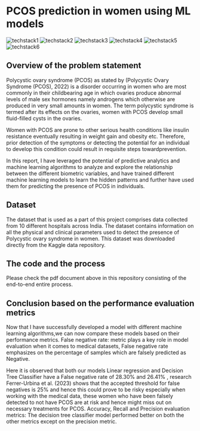 # PCOS prediction in women using ML models

![techstack1](https://camo.githubusercontent.com/0562f16a4ae7e35dae6087bf8b7805fb7e664a9e7e20ae6d163d94e56b94f32d/68747470733a2f2f696d672e736869656c64732e696f2f62616467652f707974686f6e2d3336373041303f7374796c653d666f722d7468652d6261646765266c6f676f3d707974686f6e266c6f676f436f6c6f723d666664643534)
![techstack2](https://camo.githubusercontent.com/4487725c400789fceb3e540abc5b7cabe5dee39b7e4c91e1e906fccd26416cbd/68747470733a2f2f696d672e736869656c64732e696f2f62616467652f50616e6461732d3243324437323f7374796c653d666f722d7468652d6261646765266c6f676f3d70616e646173266c6f676f436f6c6f723d7768697465)
![techstack3](https://camo.githubusercontent.com/6eca86d3f9f9e48719c4958f16f78d98197b34f8928976e7b4c241d906f08738/68747470733a2f2f696d672e736869656c64732e696f2f62616467652f4e756d70792d3737374242343f7374796c653d666f722d7468652d6261646765266c6f676f3d6e756d7079266c6f676f436f6c6f723d7768697465)
![techstack4](https://camo.githubusercontent.com/c484268661eef28f84e4888611778267794c78a0b2df7f16025d3f85f6227225/68747470733a2f2f696d672e736869656c64732e696f2f62616467652f7363696b69745f6c6561726e2d4637393331453f7374796c653d666f722d7468652d6261646765266c6f676f3d7363696b69742d6c6561726e266c6f676f436f6c6f723d7768697465)
![techstack5](https://camo.githubusercontent.com/d102f36336d423527ee41f7c0bc360743b7544bb7304cf129abc3a75bccbeab6/68747470733a2f2f696d672e736869656c64732e696f2f62616467652f4a7570797465722d4633373632362e7376673f267374796c653d666f722d7468652d6261646765266c6f676f3d4a757079746572266c6f676f436f6c6f723d7768697465)
![techstack6](https://camo.githubusercontent.com/dd83d4a334eab7ada034c13747d9e2237182826d32e3fda6629740b6e02f18d8/68747470733a2f2f696d672e736869656c64732e696f2f62616467652f436f6c61622d4639414230303f7374796c653d666f722d7468652d6261646765266c6f676f3d676f6f676c65636f6c616226636f6c6f723d353235323532)


## Overview of the problem statement

Polycystic ovary syndrome (PCOS) as stated by (Polycystic Ovary Syndrome (PCOS), 2022) is a disorder occurring in women who are most commonly in their childbearing age in which ovaries produce abnormal levels of male sex hormones namely androgens which otherwise are produced in very small amounts in women. The term polycystic syndrome is termed after its effects on the ovaries, women with PCOS develop small fluid-filled cysts in the ovaries. 

Women with PCOS are prone to other serious health conditions like insulin resistance eventually resulting in weight gain and obesity etc. Therefore, prior detection of the symptoms or detecting the potential for an individual to develop this condition could result in requisite steps towardprevention.

In this report, I have leveraged the potential of predictive analytics and machine learning algorithms to analyze and explore the relationship between the different biometric variables, and have trained different machine learning models to learn the hidden patterns and further have used them for predicting the presence of PCOS in individuals.

## Dataset

The dataset that is used as a part of this project comprises data collected from 10 different hospitals across India. The dataset contains information on all the physical and clinical parameters used to detect the presence of Polycystic ovary syndrome in women. This dataset was downloaded directly from the Kaggle data repository.

## The code and the process

Please check the pdf document above in this repository consisting of the end-to-end entire process.

## Conclusion based on the performance evaluation metrics

Now that I have successfully developed a model with different machine learning algorithms,we can now compare these models based on their performance metrics. 
False negative rate: metric plays a key role in model evaluation when it comes to medical datasets, False negative rate emphasizes on the percentage of samples which are falsely predicted as Negative. 

Here it is observed that both our models Linear regression and Decision Tree Classifier have a False negative rate of 28.30% and 26.41% , research Ferrer-Urbina et al. (2023) shows that the accepted threshold for false negatives is 25% and hence this could prove to be risky especially when working with the medical data, these women who have been falsely detected to not have PCOS are at risk and hence might miss out on necessary treatments for PCOS. Accuracy, Recall and Precision evaluation metrics: The decision tree classifier model performed better on both the other metrics except on the precision metric.




